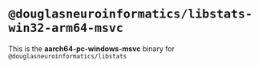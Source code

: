 # `@douglasneuroinformatics/libstats-win32-arm64-msvc`

This is the **aarch64-pc-windows-msvc** binary for `@douglasneuroinformatics/libstats`
